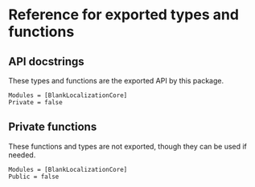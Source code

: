 # Reference for exported types and functions

## API docstrings

These types and functions are the exported API by this package.

```@autodocs
Modules = [BlankLocalizationCore]
Private = false
```

## Private functions

These functions and types are not exported, though they can be used if needed.

```@autodocs
Modules = [BlankLocalizationCore]
Public = false
```
